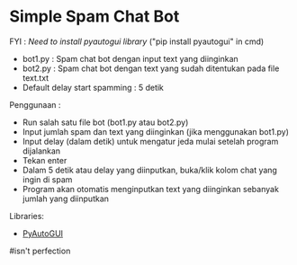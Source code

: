 # Simple Spam Chat Bot

FYI :
_Need to install pyautogui library_
("pip install pyautogui" in cmd)

- bot1.py : Spam chat bot dengan input text yang diinginkan
- bot2.py : Spam chat bot dengan text yang sudah ditentukan pada file text.txt
- Default delay start spamming : 5 detik

Penggunaan :

- Run salah satu file bot (bot1.py atau bot2.py)
- Input jumlah spam dan text yang diinginkan (jika menggunakan bot1.py)
- Input delay (dalam detik) untuk mengatur jeda mulai setelah program dijalankan
- Tekan enter
- Dalam 5 detik atau delay yang diinputkan, buka/klik kolom chat yang ingin di spam
- Program akan otomatis menginputkan text yang diinginkan sebanyak jumlah yang diinputkan

Libraries:

- [PyAutoGUI](https://pyautogui.readthedocs.io/en/latest/)

#isn't perfection
